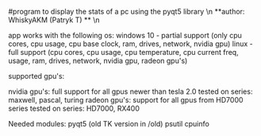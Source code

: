 
#program to display the stats of a pc using the pyqt5 library \n
**author: WhiskyAKM (Patryk T) ** \n

app works with the following os:
windows 10 - partial support (only cpu cores, cpu usage, 
                              cpu base clock, ram, drives,
                              network, nvidia gpu)
linux - full support (cpu cores, cpu usage, cpu temperature, 
                      cpu current freq, usage, ram, drives, 
                      network, nvidia gpu, radeon gpu's)


supported gpu's:

nvidia gpu's: 
full support for all gpus newer than tesla 2.0 
tested on series: maxwell, pascal, turing 
radeon gpu's:
support for all gpus from HD7000 series
tested on series: HD7000, RX400

Needed modules:
pyqt5 (old TK version in /old)
psutil
cpuinfo
